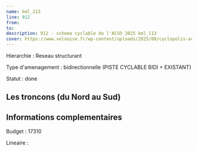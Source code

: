 ```yaml
---
name: kml_113 
line: 912
from: 
to:  
description: 912 - schema cyclable de l'ACSO 2025 kml_113 
cover: https://www.velooise.fr/wp-content/uploads/2025/08/cyclopolis-acso-912.jpg
---
```

Hierarchie : Reseau structurant

Type d'amenagement : bidirectionnelle (PISTE CYCLABLE BIDI + EXISTANT)

Statut : done

## Les troncons (du Nord au Sud)

## Informations complementaires

Budget  : 17310 

Lineaire :

